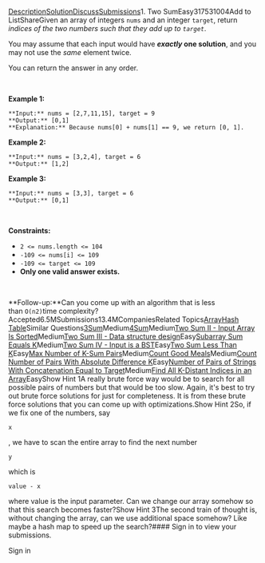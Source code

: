 [Description](/problems/two-sum/)[Solution](/problems/two-sum/solution/)[Discuss](/problems/two-sum/discuss/)[Submissions](/problems/two-sum/submissions/)1. Two SumEasy317531004Add to ListShareGiven an array of integers `nums` and an integer `target`, return *indices of the two numbers such that they add up to `target`*.


You may assume that each input would have ***exactly* one solution**, and you may not use the *same* element twice.


You can return the answer in any order.


 


**Example 1:**



```
**Input:** nums = [2,7,11,15], target = 9
**Output:** [0,1]
**Explanation:** Because nums[0] + nums[1] == 9, we return [0, 1].

```

**Example 2:**



```
**Input:** nums = [3,2,4], target = 6
**Output:** [1,2]

```

**Example 3:**



```
**Input:** nums = [3,3], target = 6
**Output:** [0,1]

```

 


**Constraints:**


* `2 <= nums.length <= 104`
* `-109 <= nums[i] <= 109`
* `-109 <= target <= 109`
* **Only one valid answer exists.**


 


**Follow-up:**Can you come up with an algorithm that is less than `O(n2)`time complexity?Accepted6.5MSubmissions13.4MCompaniesRelated Topics[Array](/tag/array/)[Hash Table](/tag/hash-table/)Similar Questions[3Sum](/problems/3sum/)Medium[4Sum](/problems/4sum/)Medium[Two Sum II - Input Array Is Sorted](/problems/two-sum-ii-input-array-is-sorted/)Medium[Two Sum III - Data structure design](/problems/two-sum-iii-data-structure-design/)Easy[Subarray Sum Equals K](/problems/subarray-sum-equals-k/)Medium[Two Sum IV - Input is a BST](/problems/two-sum-iv-input-is-a-bst/)Easy[Two Sum Less Than K](/problems/two-sum-less-than-k/)Easy[Max Number of K-Sum Pairs](/problems/max-number-of-k-sum-pairs/)Medium[Count Good Meals](/problems/count-good-meals/)Medium[Count Number of Pairs With Absolute Difference K](/problems/count-number-of-pairs-with-absolute-difference-k/)Easy[Number of Pairs of Strings With Concatenation Equal to Target](/problems/number-of-pairs-of-strings-with-concatenation-equal-to-target/)Medium[Find All K-Distant Indices in an Array](/problems/find-all-k-distant-indices-in-an-array/)EasyShow Hint 1A really brute force way would be to search for all possible pairs of numbers but that would be too slow. Again, it's best to try out brute force solutions for just for completeness. It is from these brute force solutions that you can come up with optimizations.Show Hint 2So, if we fix one of the numbers, say 
```
x
```
, we have to scan the entire array to find the next number 
```
y
```
 which is 
```
value - x
```
 where value is the input parameter. Can we change our array somehow so that this search becomes faster?Show Hint 3The second train of thought is, without changing the array, can we use additional space somehow? Like maybe a hash map to speed up the search?#### Sign in to view your submissions.

Sign in 
